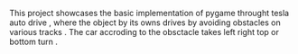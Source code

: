 This project showcases the basic implementation of pygame throught tesla auto drive , where the object by its owns drives by avoiding obstacles on various tracks . The car accroding to the obsctacle takes left right top or bottom turn .
